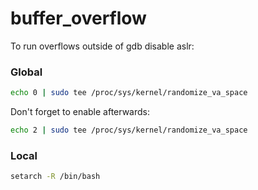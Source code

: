 # buffer_overflow

To run overflows outside of gdb disable aslr:

### Global
```bash
echo 0 | sudo tee /proc/sys/kernel/randomize_va_space
```
Don't forget to enable afterwards:
```bash
echo 2 | sudo tee /proc/sys/kernel/randomize_va_space
```

### Local
```bash
setarch -R /bin/bash
```
